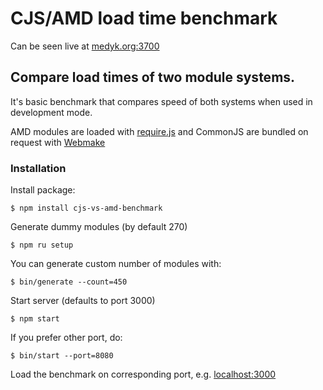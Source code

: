 # CJS/AMD load time benchmark

Can be seen live at [medyk.org:3700](http://medyk.org:3700/)

## Compare load times of two module systems.

It's basic benchmark that compares speed of both systems when used in development mode.

AMD modules are loaded with [require.js](http://requirejs.org/) and CommonJS are bundled on request with [Webmake](https://github.com/medikoo/modules-webmake#modules-webmake)

### Installation

Install package:

    $ npm install cjs-vs-amd-benchmark

Generate dummy modules (by default 270)

    $ npm ru setup

You can generate custom number of modules with:

    $ bin/generate --count=450

Start server (defaults to port 3000)

    $ npm start

If you prefer other port, do:

    $ bin/start --port=8080

Load the benchmark on corresponding port, e.g. [localhost:3000](http://localhost:3000)
